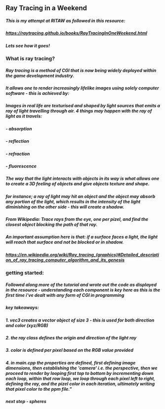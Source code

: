 ## Ray Tracing in a Weekend

##### This is my attempt at RITAW as followed in this resource:

##### https://raytracing.github.io/books/RayTracingInOneWeekend.html

##### Lets see how it goes!

### What is ray tracing?

##### Ray tracing is a method of CGI that is now being widely deployed within the game development industry.

##### It allows one to render increasingly lifelike images using solely computer software - this is achieved by:

##### Images in real life are texturised and shaped by light sources that emits a ray of light travelling through air. 4 things may happen with the ray of light as it travels:

##### - absorption

##### - reflection

##### - refraction

##### - fluorescence

##### The way that the light interacts with objects in its way is what allows one to create a 3D feeling of objects and give objects texture and shape.

##### for instance; a ray of light may hit an object and the object may absorb any portion of the light, which results in the intensity of the light diminishing on the other side - this will create a shadow.

##### From Wikipedia: Trace rays from the eye, one per pizel, and find the closest object blocking the path of that ray.

##### An important assumption here is that: if a surface faces a light, the light will reach that surface and not be blocked or in shadow.

##### https://en.wikipedia.org/wiki/Ray_tracing_(graphics)#Detailed_description_of_ray_tracing_computer_algorithm_and_its_genesis

### getting started:

##### Followed along more of the tutorial and wrote out the code as displayed in the resource - understanding each component is key here as this is the first time i've dealt with any form of CGI in programming

##### key takeaways:

##### 1. vec3 creates a vector object of size 3 - this is used for both direction and color (xyz/RGB)

##### 2. the ray class defines the origin and direction of the light ray

##### 3. color is defined per pixel based on the RGB value provided

##### 4. in main.cpp the properties are defined, first defining image dimensions, then establishing the 'camera' i.e. the perspective, then we proceed to render by looping first top to bottom by incrementing down each loop, within that row loop, we loop through each pixel left to right, defining the ray, and the pizel color in each iteration, ultimately writing that pixel color to the ppm file."

##### next step - spheres
